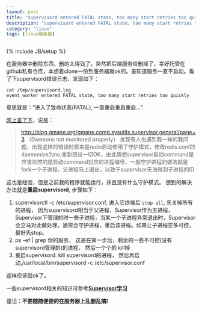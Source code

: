 ```yaml
---
layout: post
title: "supervisord entered FATAL state, too many start retries too quickly错误处理"
description: "supervisord entered FATAL state, too many start retries too quickly"
category: "linux"
tags: [linux服务器]
---
```

{% include JB/setup %}

在服务器中删除东西，删的太得劲了，突然把后端服务给删掉了，幸好托管在github私有仓库，本想着clone一份到服务器就ok的。虽知道服务一直不启动。看了下supervisord错误日志，发现如下：


    cat /tmp/supervisord.log
    event_worker entered FATAL state, too many start retries too quickly


意思就是：“进入了致命状态(FATAL), 一直重启重启重启...”.

[网上查了下](http://xingqiba.sinaapp.com/?p=240)，说是：

>http://blog.gmane.org/gmane.comp.sysutils.supervisor.general/page=3 （Daemons not monitored properly） 发现有人也遇到我一样的我问题，出现这样的错误时原来是redis启动使用了守护模式，修改redis.conf的daemonize为no,重新测试一切OK，由此猜想supervisor启动command是应该监控的是启动command对应的进程编号，一般守护进程的做法就是fork一个子进程，父进程马上退出，以致于supervisor无法得到子进程的ID

这也是经验，但是之前我的程序就能运行，并且没有什么守护模式。 想到的解决办法就是**重启supervisord**, 步骤如下：

1. supervisorctl -c /etc/supervisor.conf, 进入它终端后 `stop all`, 先关掉所有的进程， 因为supervisord相当于父进程，Supervisor作为主进程，Supervisor下管理的时一些子进程，当某一个子进程异常退出时，Supervisor会立马对此做处理，通常会守护进程，重启该进程。如果让子进程变多可控，最好先stop。
2. ps -ef | grep 你的服务， 这是在第一步后，剩余的一些不可控(没有supervisord管理的)的进程， 然后一个个的 kill掉
3. 重启supervisord. kill supervisord的进程， 然后再启动,/usr/local/bin/supervisord -c /etc/supervisor.conf


这样应该就ok了。

一些supervisord相关的知识可参考[**Supervisor学习**](http://beginman.cn/linux/2015/04/06/Supervisor/)

谨记：**不要随随便便的在服务器上乱删乱搞!**





